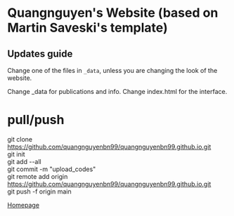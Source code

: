 # Quangnguyen's Website (based on Martin Saveski's template)

## Updates guide
Change one of the files in `_data`, unless you are changing the look of the website.

Change _data for publications and info.
Change index.html for the interface.

# pull/push

git clone https://github.com/quangnguyenbn99/quangnguyenbn99.github.io.git </br>
git init </br>
git add --all </br>
git commit -m "upload_codes" </br>
git remote add origin https://github.com/quangnguyenbn99/quangnguyenbn99.github.io.git </br>
git push -f origin main </br>

[Homepage](https://quangnguyenbn99.github.io/)
